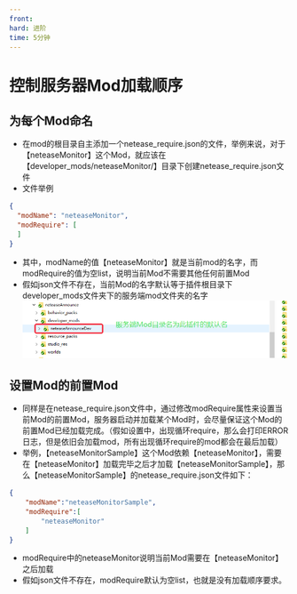 ```yaml
---
front: 
hard: 进阶
time: 5分钟
---
```


# 控制服务器Mod加载顺序

## 为每个Mod命名

* 在mod的根目录自主添加一个netease_require.json的文件，举例来说，对于【neteaseMonitor】这个Mod，就应该在【developer_mods/neteaseMonitor/】目录下创建netease_require.json文件
* 文件举例
```json
{
  "modName": "neteaseMonitor",
  "modRequire": [
  ]
}
```
*  其中，modName的值【neteaseMonitor】就是当前mod的名字，而modRequire的值为空list，说明当前Mod不需要其他任何前置Mod
*  假如json文件不存在，当前Mod的名字默认等于插件根目录下developer_mods文件夹下的服务端mod文件夹的名字
![image.png](./images/hint001.png)

## 设置Mod的前置Mod
* 同样是在netease_require.json文件中，通过修改modRequire属性来设置当前Mod的前置Mod，服务器启动并加载某个Mod时，会尽量保证这个Mod的前置Mod已经加载完成。（假如设置中，出现循环require，那么会打印ERROR日志，但是依旧会加载mod，所有出现循环require的mod都会在最后加载）
* 举例，【neteaseMonitorSample】这个Mod依赖【neteaseMonitor】，需要在【neteaseMonitor】加载完毕之后才加载【neteaseMonitorSample】，那么【neteaseMonitorSample】的netease_require.json文件如下：
```json
{
	"modName":"neteaseMonitorSample",
	"modRequire":[
		"neteaseMonitor"
	]
}
```
* modRequire中的neteaseMonitor说明当前Mod需要在【neteaseMonitor】之后加载
*  假如json文件不存在，modRequire默认为空list，也就是没有加载顺序要求。